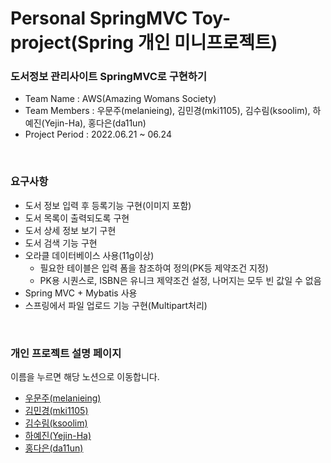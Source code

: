 # Personal SpringMVC Toy-project(Spring 개인 미니프로젝트)

### 도서정보 관리사이트 SpringMVC로 구현하기
- Team Name : AWS(Amazing Womans Society)
- Team Members : 우문주(melanieing), 김민경(mki1105), 김수림(ksoolim), 하예진(Yejin-Ha), 홍다은(da11un)
- Project Period : 2022.06.21 ~ 06.24

<br/>

### 요구사항
- 도서 정보 입력 후 등록기능 구현(이미지 포함)  
- 도서 목록이 출력되도록 구현
- 도서 상세 정보 보기 구현
- 도서 검색 기능 구현
- 오라클 데이터베이스 사용(11g이상)
  - 필요한 테이블은 입력 폼을 참조하여 정의(PK등 제약조건 지정)
  - PK용 시퀀스로, ISBN은 유니크 제약조건 설정, 나머지는 모두 빈 값일 수 없음
- Spring MVC + Mybatis 사용
- 스프링에서 파일 업로드 기능 구현(Multipart처리)

<br/>

### 개인 프로젝트 설명 페이지
이름을 누르면 해당 노션으로 이동합니다.
- [우문주(melanieing)](www.naver.com)
- [김민경(mki1105)](www.naver.com)
- [김수림(ksoolim)](www.naver.com)
- [하예진(Yejin-Ha)](www.naver.com)
- [홍다은(da11un)](www.naver.com)
